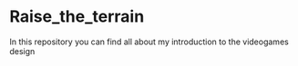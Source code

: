 # Raise_the_terrain
In this repository you can find all about my introduction to the videogames design
